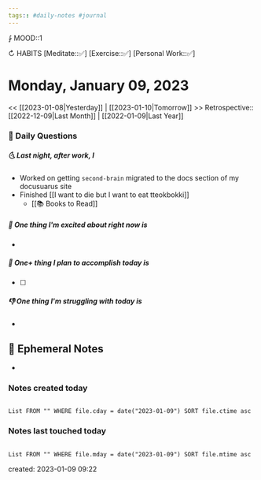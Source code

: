 ```yaml
---
tags:: #daily-notes #journal
---
```


⨑ MOOD::1

↻ HABITS
[Meditate::✅]
[Exercise::✅]
[Personal Work::✅]

# Monday, January 09, 2023

<< [[2023-01-08|Yesterday]] | [[2023-01-10|Tomorrow]] >>
Retrospective:: [[2022-12-09|Last Month]] | [[2022-01-09|Last Year]]

### 📅 Daily Questions

##### 🌜 Last night, after work, I

- Worked on getting `second-brain` migrated to the docs section of my docusuarus site 
- Finished [[I want to die but I want to eat tteokbokki]] 
	- [[📚 Books to Read]]

##### 🙌 One thing I'm excited about right now is

-

##### 🚀 One+ thing I plan to accomplish today is

- [ ] 

##### 👎 One thing I'm struggling with today is

-

## 📝 Ephemeral Notes

- 

### Notes created today

```dataview

List FROM "" WHERE file.cday = date("2023-01-09") SORT file.ctime asc

```

### Notes last touched today

```dataview

List FROM "" WHERE file.mday = date("2023-01-09") SORT file.mtime asc

```

created: 2023-01-09 09:22
